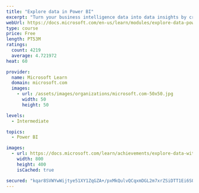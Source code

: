```yaml
---
title: "Explore data in Power BI"
excerpt: "Turn your business intelligence data into data insights by creating and configuring Power BI dashboards."
webUrl: https://docs.microsoft.com/en-us/learn/modules/explore-data-power-bi/
type: course
price: Free
length: PT53M
ratings:
  count: 4219
  average: 4.721972
heat: 60

provider:
  name: Microsoft Learn
  domain: microsoft.com
  images:
    - url: /assets/images/organizations/microsoft.com-50x50.jpg
      width: 50
      height: 50

levels:
  - Intermediate

topics:
  - Power BI

images:
  - url: https://docs.microsoft.com/learn/achievements/explore-data-with-power-bi-desktop-social.png
    width: 800
    height: 400
    isCached: true

secured: "kqar8SVWYwWijtye51XY1ZqGZA+/pxMkQulvQCqxmDGL2m7xrZSiDTT1Ei6SQms9p0D/LiYCBH3mkBy6nfXINvhJYovVky9wvJ5O8cj/ajMMJCteDxi/nCcpxB8e/Dw+G+mrJ1eizQOfwmy4RH+VmE6DYCGXZk/6K4RWj7tsv1GeGZrDE2hVRtLRf+4vcPen0QX7sPJp1AGTjfLnPiHtJ0Pao9rGWcHN++G8ypCQoyFd4GcYQxBkDKFmtBFDToQLNzhHfxLflyy3e8XTtBbMXr5WW5UUv7pQRJe4uS4I53Msgql8rVH4hEV3GvP34v6Igd8MTN1iiQAj9HE92yqyDrKQuPi0XnzMyEE+RL0B6of90RXCxu8ikD8VrIWbhyzzSR5z28/+HOiSdLWYmg+ilWrB9/zU+n0dgoZWwNm+4VU=;zM2RodVsX8MIRuMEpvoaow=="
---
```


